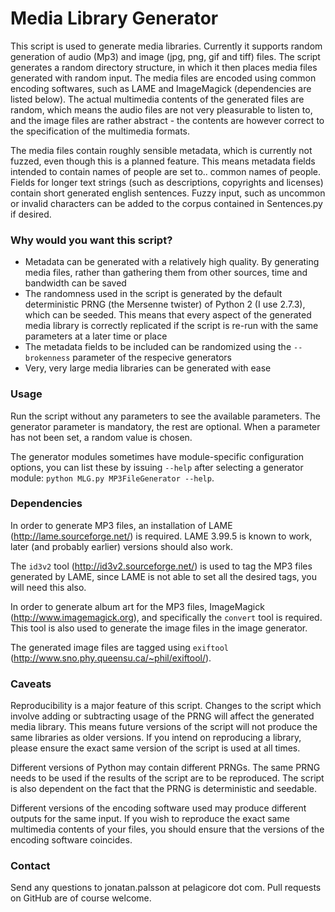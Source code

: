 Media Library Generator
===

This script is used to generate media libraries. Currently it supports random generation of audio (Mp3) and image (jpg, png, gif and tiff) files. The script generates a random directory structure, in which it then places media files generated with random input. The media files are encoded using common encoding softwares, such as LAME and ImageMagick (dependencies are listed below). The actual multimedia contents of the generated files are random, which means the audio files are not very pleasurable to listen to, and the image files are rather abstract - the contents are however correct to the specification of the multimedia formats.

The media files contain roughly sensible metadata, which is currently not fuzzed, even though this is a planned feature. This means metadata fields intended to contain names of people are set to.. common names of people. Fields for longer text strings (such as descriptions, copyrights and licenses) contain short generated english sentences. Fuzzy input, such as uncommon or invalid characters can be added to the corpus contained in Sentences.py if desired.

### Why would you want this script?
* Metadata can be generated with a relatively high quality. By generating media files, rather than gathering them from other sources, time and bandwidth can be saved
* The randomness used in the script is generated by the default deterministic PRNG (the Mersenne twister) of Python 2 (I use 2.7.3), which can be seeded. This means that every aspect of the generated media library is correctly replicated if the script is re-run with the same parameters at a later time or place
* The metadata fields to be included can be randomized using the `--brokenness` parameter of the respecive generators
* Very, very large media libraries can be generated with ease

### Usage
Run the script without any parameters to see the available parameters. The generator parameter is mandatory, the rest are optional. When a parameter has not been set, a random value is chosen.

The generator modules sometimes have module-specific configuration options, you can list these by issuing `--help` after selecting a generator module: `python MLG.py MP3FileGenerator --help`.

### Dependencies
In order to generate MP3 files, an installation of LAME (http://lame.sourceforge.net/) is required. LAME 3.99.5 is known to work, later (and probably earlier) versions should also work.

The `id3v2` tool (http://id3v2.sourceforge.net/) is used to tag the MP3 files generated by LAME, since LAME is not able to set all the desired tags, you will need this also.

In order to generate album art for the MP3 files, ImageMagick (http://www.imagemagick.org), and specifically the `convert` tool is required. This tool is also used to generate the image files in the image generator.

The generated image files are tagged using `exiftool` (http://www.sno.phy.queensu.ca/~phil/exiftool/).

### Caveats
Reproducibility is a major feature of this script. Changes to the script which involve adding or subtracting usage of the PRNG will affect the generated media library. This means future versions of the script will not produce the same libraries as older versions. If you intend on reproducing a library, please ensure the exact same version of the script is used at all times.

Different versions of Python may contain different PRNGs. The same PRNG needs to be used if the results of the script are to be reproduced. The script is also dependent on the fact that the PRNG is deterministic and seedable.

Different versions of the encoding software used may produce different outputs for the same input. If you wish to reproduce the exact same multimedia contents of your files, you should ensure that the versions of the encoding software coincides.

### Contact
Send any questions to jonatan.palsson at pelagicore dot com. Pull requests on GitHub are of course welcome.
